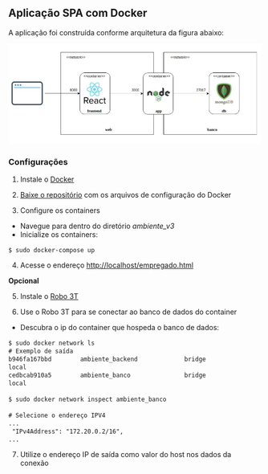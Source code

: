 ## Aplicação SPA com Docker

A aplicação foi construída conforme arquitetura da figura abaixo:

![](https://github.com/ericknilsen/HandsOn/blob/master/docker/ambiente_v3/doc/docker_v3.jpeg)

### Configurações 

1) Instale o [Docker](https://docs.docker.com/install)

2) [Baixe o repositório](https://github.com/ericknilsen/HandsOn/tree/master/docker/ambiente_v3) com os arquivos de configuração do Docker

3) Configure os containers

- Navegue para dentro do diretório _ambiente_v3_
- Inicialize os containers:
```shell
$ sudo docker-compose up
```

4) Acesse o endereço [http://localhost/empregado.html](http://localhost/empregado.html)


**Opcional**

5) Instale o [Robo 3T](https://robomongo.org/)

6) Use o Robo 3T para se conectar ao banco de dados do container
- Descubra o ip do container que hospeda o banco de dados:
```
$ sudo docker network ls
# Exemplo de saída
b946fa167bbd        ambiente_backend             bridge              local
cedbcab910a5        ambiente_banco               bridge              local

$ sudo docker network inspect ambiente_banco

# Selecione o endereço IPV4
...
 "IPv4Address": "172.20.0.2/16",
...
```
7) Utilize o endereço IP de saída como valor do host nos dados da conexão
